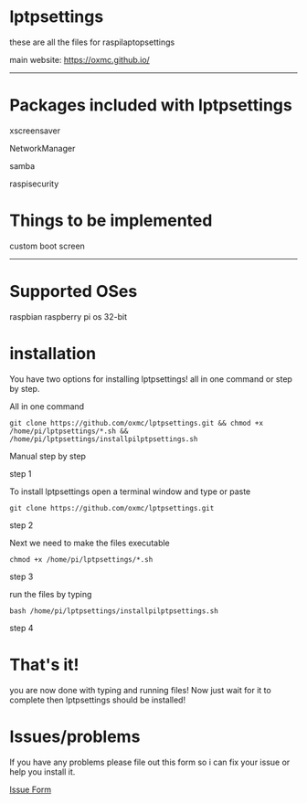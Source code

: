 # lptpsettings

these are all the files for raspilaptopsettings

main website: https://oxmc.github.io/

---------

# Packages included with lptpsettings

xscreensaver

NetworkManager

samba

raspisecurity

# Things to be implemented

custom boot screen

--------

# Supported OSes
raspbian raspberry pi os 32-bit
# installation
You have two options for installing lptpsettings!
all in one command or step by step.

All in one command
```
git clone https://github.com/oxmc/lptpsettings.git && chmod +x /home/pi/lptpsettings/*.sh && /home/pi/lptpsettings/installpilptpsettings.sh
```

Manual step by step

step 1

To install lptpsettings open a terminal window and type or paste


```
git clone https://github.com/oxmc/lptpsettings.git
```

step 2

Next we need to make the files executable

```
chmod +x /home/pi/lptpsettings/*.sh
```

step 3

run the files by typing

```
bash /home/pi/lptpsettings/installpilptpsettings.sh
```

step 4

# That's it!

you are now done with typing and running files!
Now just wait for it to complete then lptpsettings should be installed!

# Issues/problems

If you have any problems please file out this form so i can fix your issue or help you install it.

<a class="github-button" href="https://forms.gle/m166DU97wMQRZa3j9" data-icon="octicon-issue-opened" aria-label="Itest">Issue Form</a>
